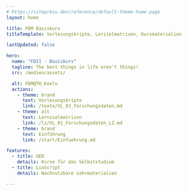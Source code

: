 ```yaml
---
# https://vitepress.dev/reference/default-theme-home-page
layout: home

title: FDM Basiskurs
titleTemplate: Vorlesungskripte, Lerzielmatrizen, Kursmaterialien

lastUpdated: false

hero:
  name: "FDII - Basiskurs"
  tagline: The best things in life aren't things!
  src: /medien/assets/

  alt: FDM@TH_Koeln
  actions:
    - theme: brand
      text: Vorlesungskripte
      link: /texte/VL_01_Forschungsdaten.md
    - theme: alt
      text: Lernzielmatrizen
      link: /lz/VL_01_Forschungsdaten_LZ.md
    - theme: brand
      text: Einführung
      link: /start/Einfuehrung.md

features:
  - title: OER
    details: Kurse für das Selbststudium
  - title: LiaScript
    details: Nachnutzbare Lehrmaterialien

---
```


